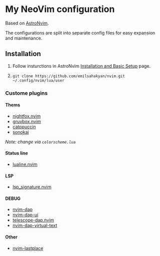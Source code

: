 # My NeoVim configuration

Based on [AstroNvim](https://astronvim.github.io/).

The configurations are split into separate config files for easy expansion and maintenance.

## Installation 
1. Follow insturctions in AstroNvim [Installation and Basic Setup](https://github.com/AstroNvim/AstroNvim) page.

2. `git clone https://github.com/emilsahakyan/nvim.git ~/.config/nvim/lua/user` 


### Custome plugins
#### Thems
- [nightfox.nvim](https://github.com/EdenEast/nightfox.nvim)
- [gruvbox.nvim](https://github.com/ellisonleao/gruvbox.nvim)
- [catppuccin](https://github.com/catppuccin/nvim)
- [sonokai](https://github.com/sainnhe/sonokai)

_Note: change via `colorscheme.lua`_

#### Status line
- [lualine.nvim](https://github.com/nvim-lualine/lualine.nvim)

#### LSP
- [lsp_signature.nvim](https://github.com/ray-x/lsp_signature.nvim)

#### DEBUG
- [nvim-dap](https://github.com/mfussenegger/nvim-dap)
- [nvim-dap-ui](https://github.com/rcarriga/nvim-dap-ui)
- [telescope-dap.nvim](https://github.com/nvim-telescope/telescope-dap.nvim)
- [nvim-dap-virtual-text](https://github.com/theHamsta/nvim-dap-virtual-text)

#### Other
- [nvim-lastplace](https://github.com/ethanholz/nvim-lastplace)
